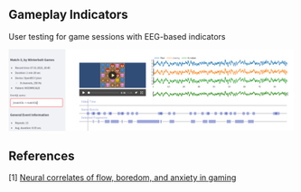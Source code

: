 ## Gameplay Indicators

User testing for game sessions with EEG-based indicators

![](./interface.png)


## References
[1] [Neural correlates of flow, boredom, and anxiety in gaming](https://scholarsmine.mst.edu/cgi/viewcontent.cgi?article=8812&context=masters_theses)
